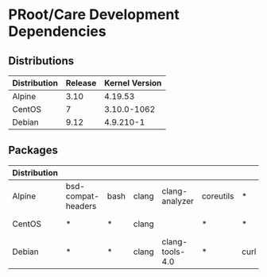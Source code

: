 # PRoot/Care Development Dependencies

## Distributions

| Distribution | Release | Kernel Version |
| ------------ | ------- | -------------- |
| Alpine       | 3.10    | 4.19.53        |
| CentOS       | 7       | 3.10.0-1062    |
| Debian       | 9.12    | 4.9.210-1      |

## Packages

| Distribution |                    |      |       |                  |          |      |     |     |     |      |      |                  |               |     |      |         |          |              |           |        |      |                   |            |
| ------------ | ------------------ | ---- | ----- | ---------------- | -------- | ---- | --- | --- | --- | ---- | ---- | ---------------- | ------------- | --- | ---- | ------- | -------- | ------------ | --------- | ------ | ---- | --------------- | -------- |
| Alpine       | bsd-compat-headers | bash | clang | clang-analyzer  | coreutils | *    | gcc |     | git | grep |      | libarchive-dev   | linux-headers | lzo | make | mcookie | musl-dev | python2-dev  |           |        | swig | talloc-dev    | uthash-dev |
| CentOS       | *                  | *    | clang |                 | *         | *    | *   |     | git | *    |      | libarchive-devel | *             |     | *    |         | **       | python-devel |           | strace | swig | libtalloc-devel | uthash-devel |
| Debian       | *                  | *    | clang | clang-tools-4.0 | *         | curl | gcc | gdb | git | *    | lcov | libarchive-dev   | *             |     | make |         |          |              | sloccount | strace | swig | libtalloc-dev | uthash-dev |

[alpine-ref]: https://alpinelinux.org
[centos-ref]: https://centos.org
[debian-ref]: https://www.debian.org

